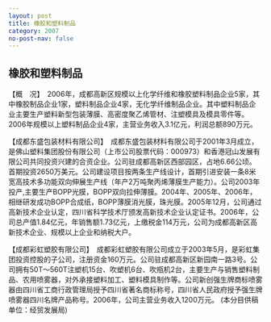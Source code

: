 ```yaml
---
layout: post
title: 橡胶和塑料制品
category: 2007
no-post-nav: false
---
```


## 橡胶和塑料制品

【概　况】　2006年，成都高新区规模以上化学纤维和橡胶塑料制品企业5家，其中橡胶制品企业1家，塑料制品企业4家，无化学纤维制品企业。其中塑料制品企业主要生产塑料新型包装薄膜、高密度聚乙烯管材、注塑模具及模具零件等。2006年规模以上塑料制品企业4家，主营业务收入3.1亿元，利润总额890万元。

【成都东盛包装材料有限公司】　成都东盛包装材料有限公司于2001年3月成立，是佛山塑料集团股份有限公司（上市公司股票代码：000973）和香港冠山发展有限公司共同投资兴建的合资企业。公司驻成都高新区西部园区，占地6.66公顷。首期投资2650万美元。公司建设项目按两条生产线设计，首期引进安装一条8米宽高技术多功能双向伸展生产线（年产2万吨聚丙烯薄膜生产能力）。公司2003年投产,主要生产BOPP光膜，BOPP双向拉伸薄膜。2004年、2005年、2006年，相继研发成功BOPP合成纸，BOPP薄膜消光膜，珠光膜。2005年12月，公司通过高新技术企业认定，四川省科学技术厅颁发高新技术企业认定证书。2006年，公司总产值1.84亿元，年销售额1.73亿元，上缴税金114万元，公司为成都高新区高新技术企业、规模以上企业和纳税大户。

【成都彩虹塑胶有限公司】　成都彩虹塑胶有限公司成立于2003年5月，是彩虹集团投资控股的子公司，注册资金160万元。公司驻成都高新区新园南一路3号。公司拥有50T～560T注塑机15台、吹塑机6台、吹瓶机2台，主要生产与销售塑料制品、农用喷雾器，对外承接塑料加工、塑料模具制作等。公司新创强生牌商标喷雾器由四川省工商行政管理局授予四川省著名商标称号，四川省人民政府授予强生牌喷雾器四川名牌产品称号。2006年，公司主营业务收入1200万元。
(本分目供稿单位：经贸发展局)

